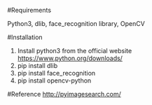 #Requirements

Python3,
dlib,
face_recognition library,
OpenCV

#Installation

1. Install python3 from the official website https://www.python.org/downloads/
2. pip install dlib
3. pip install face_recognition
4. pip install opencv-python

#Reference 
http://pyimagesearch.com/
